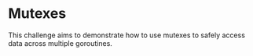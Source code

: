 # Mutexes

This challenge aims to demonstrate how to use mutexes to safely access data across multiple goroutines.
